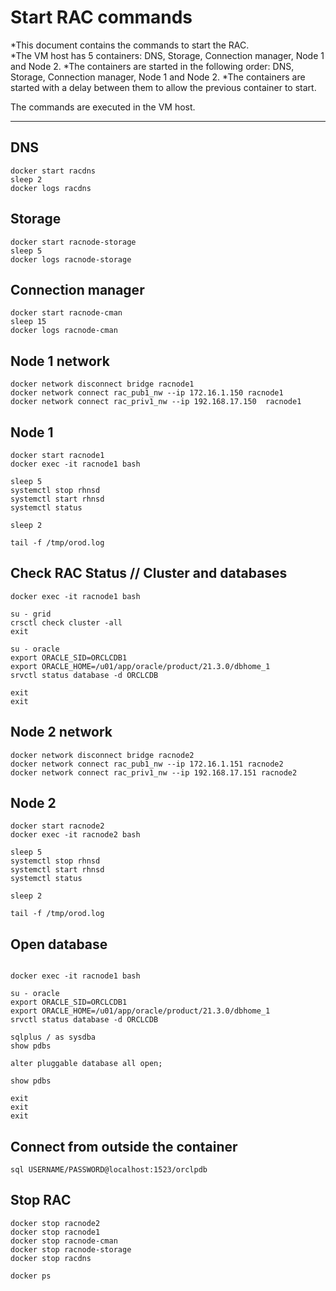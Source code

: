 
# Start RAC commands  

*This document contains the commands to start the RAC.  
*The VM host has 5 containers: DNS, Storage, Connection manager, Node 1 and Node 2.
*The containers are started in the following order: DNS, Storage, Connection manager, Node 1 and Node 2.
*The containers are started with a delay between them to allow the previous container to start.
  
The commands are executed in the VM host.


---

## DNS
```
docker start racdns
sleep 2
docker logs racdns

```

## Storage
```
docker start racnode-storage
sleep 5
docker logs racnode-storage

```

## Connection manager
```
docker start racnode-cman
sleep 15
docker logs racnode-cman

```

## Node 1 network
```
docker network disconnect bridge racnode1
docker network connect rac_pub1_nw --ip 172.16.1.150 racnode1
docker network connect rac_priv1_nw --ip 192.168.17.150  racnode1

```

## Node 1
```
docker start racnode1
docker exec -it racnode1 bash

sleep 5
systemctl stop rhnsd
systemctl start rhnsd
systemctl status

sleep 2

tail -f /tmp/orod.log

```

## Check RAC Status // Cluster and databases
```
docker exec -it racnode1 bash

su - grid
crsctl check cluster -all
exit

su - oracle
export ORACLE_SID=ORCLCDB1
export ORACLE_HOME=/u01/app/oracle/product/21.3.0/dbhome_1
srvctl status database -d ORCLCDB

exit
exit

```

## Node 2 network
```
docker network disconnect bridge racnode2
docker network connect rac_pub1_nw --ip 172.16.1.151 racnode2
docker network connect rac_priv1_nw --ip 192.168.17.151 racnode2

```

## Node 2
```
docker start racnode2
docker exec -it racnode2 bash

sleep 5
systemctl stop rhnsd
systemctl start rhnsd
systemctl status

sleep 2

tail -f /tmp/orod.log

```

## Open database
```

docker exec -it racnode1 bash

su - oracle
export ORACLE_SID=ORCLCDB1
export ORACLE_HOME=/u01/app/oracle/product/21.3.0/dbhome_1
srvctl status database -d ORCLCDB

sqlplus / as sysdba
show pdbs

alter pluggable database all open;

show pdbs

exit
exit
exit

```

## Connect from outside the container
```
sql USERNAME/PASSWORD@localhost:1523/orclpdb

```


## Stop RAC
```
docker stop racnode2
docker stop racnode1
docker stop racnode-cman
docker stop racnode-storage
docker stop racdns

docker ps

```
